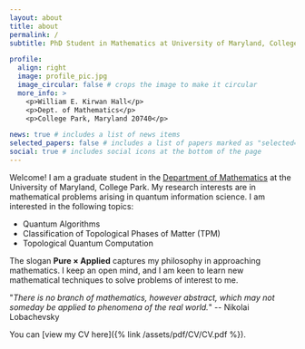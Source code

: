 ```yaml
---
layout: about
title: about
permalink: /
subtitle: PhD Student in Mathematics at University of Maryland, College Park. 

profile:
  align: right
  image: profile_pic.jpg
  image_circular: false # crops the image to make it circular
  more_info: >
    <p>William E. Kirwan Hall</p>
    <p>Dept. of Mathematics</p>
    <p>College Park, Maryland 20740</p>

news: true # includes a list of news items
selected_papers: false # includes a list of papers marked as "selected={true}"
social: true # includes social icons at the bottom of the page
---
```


Welcome! I am a graduate student in the [Department of Mathematics](https://www-math.umd.edu/people/graduate-students.html) at the University of Maryland, College Park.  My research interests are in mathematical problems arising in quantum information science. I am interested in the following topics:

* Quantum Algorithms
* Classification of Topological Phases of Matter (TPM)
* Topological Quantum Computation

The slogan **Pure × Applied** captures my philosophy in approaching mathematics. I keep an open mind, and I am keen to learn new mathematical techniques to solve problems of interest to me.

  "*There is no branch of mathematics, however abstract, which may not someday be applied to phenomena of the real world.*" -- Nikolai Lobachevsky
  
  You can [view my CV here]({% link /assets/pdf/CV/CV.pdf %}).